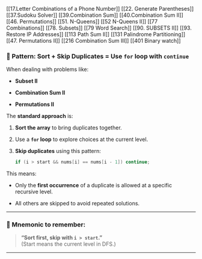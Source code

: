 [[17.Letter Combinations of a Phone Number]]
[[22. Generate Parentheses]]	
[[37.Sudoku Solver]]
[[39.Combination Sum]]
[[40.Combination Sum II]]
[[46. Permutations]]
[[51. N-Queens]]
[[52 N-Queens II]]
[[77 Combinations]]
[[78. Subsets]]
[[79 Word Search]]
[[90. SUBSETS II]]
[[93. Restore IP Addresses]]
[[113 Path Sum II]]
[[131 Palindrome Partitioning]]
[[47. Permutations II]]
[[216 Combination Sum III]]
[[401 Binary watch]]



### 🔁 Pattern: Sort + Skip Duplicates = Use `for` loop with `continue`

When dealing with problems like:

- **Subset II**
    
- **Combination Sum II**
    
- **Permutations II**
    

The **standard approach** is:

1. **Sort the array** to bring duplicates together.
    
2. Use a **`for` loop** to explore choices at the current level.
    
3. **Skip duplicates** using this pattern:
    
    ```java
    if (i > start && nums[i] == nums[i - 1]) continue;
    ```
    

This means:

- Only the **first occurrence** of a duplicate is allowed at a specific recursive level.
    
- All others are skipped to avoid repeated solutions.
    

---

### 🧠 Mnemonic to remember:

> **“Sort first, skip with `i > start`.”**  
> (Start means the current level in DFS.)

---
